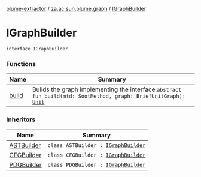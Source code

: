 [plume-extractor](../../index.md) / [za.ac.sun.plume.graph](../index.md) / [IGraphBuilder](./index.md)

# IGraphBuilder

`interface IGraphBuilder`

### Functions

| Name | Summary |
|---|---|
| [build](build.md) | Builds the graph implementing the interface.`abstract fun build(mtd: SootMethod, graph: BriefUnitGraph): `[`Unit`](https://kotlinlang.org/api/latest/jvm/stdlib/kotlin/-unit/index.html) |

### Inheritors

| Name | Summary |
|---|---|
| [ASTBuilder](../-a-s-t-builder/index.md) | `class ASTBuilder : `[`IGraphBuilder`](./index.md) |
| [CFGBuilder](../-c-f-g-builder/index.md) | `class CFGBuilder : `[`IGraphBuilder`](./index.md) |
| [PDGBuilder](../-p-d-g-builder/index.md) | `class PDGBuilder : `[`IGraphBuilder`](./index.md) |
